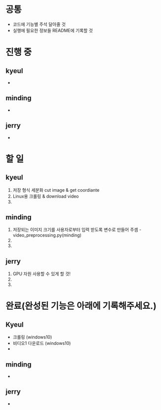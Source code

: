 # 공통
+ 코드에 기능별 주석 달아줄 것
+ 실행에 필요한 정보들 README에 기록할 것

# 진행 중
## kyeul 
+ 
## minding
+

## jerry
+

# 할  일 
## kyeul
1. 저장 형식 세분화 cut image & get coordiante
2. Linux용 크롤링 & download video
3.


## minding
1. 저장되는 이미지 크기를 사용자로부터 입력 받도록 변수로 만들어 주셈 - video_preprocessing.py(minding)
2.
3.

## jerry
1. GPU 자원 사용할 수 있게 할 것!
2.
3.


# 완료(완성된 기능은 아래에 기록해주세요.)
## Kyeul
+ 크롤링 (windows10)
+ 비디오1 다운로드 (windows10)
+

## minding
+ 

## jerry
+ 

